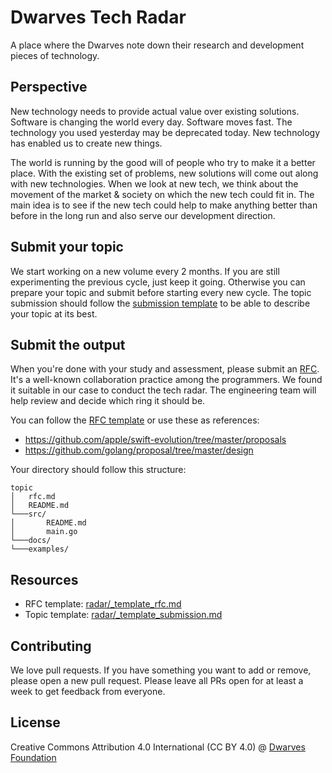 # Dwarves Tech Radar
A place where the Dwarves note down their research and development pieces of technology.

## Perspective
New technology needs to provide actual value over existing solutions. Software is changing the world every day. Software moves fast. The technology you used yesterday may be deprecated today. New technology has enabled us to create new things.

The world is running by the good will of people who try to make it a better place. With the existing set of problems, new solutions will come out along with new technologies. When we look at new tech, we think about the movement of the market & society on which the new tech could fit in. The main idea is to see if the new tech could help to make anything better than before in the long run and also serve our development direction.

## Submit your topic
We start working on a new volume every 2 months. If you are still experimenting the previous cycle, just keep it going. Otherwise you can prepare your topic and submit before starting every new cycle. The topic submission should follow the [submission template](_template_submission.md) to be able to describe your topic at its best.
 
## Submit the output
When you're done with your study and assessment, please submit an [RFC](https://en.wikipedia.org/wiki/Request_for_Comments). It's a well-known collaboration practice among the programmers. We found it suitable in our case to conduct the tech radar. The engineering team will help review and decide which ring it should be.

You can follow the [RFC template](_template_rfc.md) or use these as references:

- https://github.com/apple/swift-evolution/tree/master/proposals
- https://github.com/golang/proposal/tree/master/design

Your directory should follow this structure:

```
topic
│   rfc.md
│   README.md
└───src/
│       README.md
│       main.go
└───docs/
└───examples/
```

## Resources

- RFC template: [radar/_template_rfc.md](_template_rfc.md)
- Topic template: [radar/_template_submission.md](_template_submission.md)

## Contributing

We love pull requests. If you have something you want to add or remove, please open a new pull request. Please leave all PRs open for at least a week to get feedback from everyone.

## License

Creative Commons Attribution 4.0 International (CC BY 4.0)
@ [Dwarves Foundation](https://d.foundation)
